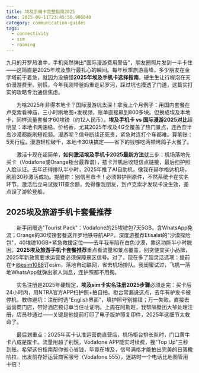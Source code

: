 ```yaml
---
title: 埃及手機卡完整指南2025
date: 2025-09-11T23:45:56.986040
category: communication-guides
tags:
  - connectivity
  - sim
  - roaming
---
```


九月的开罗热浪中，手机突然弹出"国际漫游费用警告"，朋友圈照片发到一半卡住——这简直是2025年埃及旅行最扎心的瞬间。每年秋季旅游高峰，多少朋友在金字塔前干着急，就因为没搞懂**2025年埃及手机卡选择指南**，硬生生让行程泡在天价漫游费里。别慌，今年我刚带爸妈重走尼罗河，踩过坑也摸透了门道，这篇实打实的攻略专治通信焦虑。

　　为啥2025年非得本地卡？国际漫游坑太深！拿我上个月例子：用国内套餐在卢克索看神庙，三小时刷地图+发视频，账单直接飙到800多块。但换成埃及本地卡，同样流量套餐才60埃镑（约12人民币）。**埃及手机卡 vs 国际漫游2025对比**超明显：本地卡网速稳、价格香，尤其2025年埃及4G全覆盖了热门景点，连西奈半岛沙漠都能刷短视频。漫游呢？信号断续还死贵，紧急时连打个车都难。算笔账：5天行程，漫游轻松破千，本地卡30块搞定——省下的钱够吃两顿烤鸽子大餐了。

　　激活卡现在超简单，**如何激活埃及手机卡2025最新方法**就三步：机场落地先买卡（Vodafone或Orange柜台最靠谱），插卡开机后收短信点链接，最后扫护照人脸认证。去年还得排队半小时，2025年推了AI自助机，像我在赫尔格达机场，刷脸30秒激活成功。提醒你：别信黑市卡！必须带护照原件，不然系统卡在实名环节。激活后立马试拨111查余额，免得像我朋友，到卢克索才发现卡没生效，差点误了游轮登船。

## 2025埃及旅游手机卡套餐推荐
　　新手闭眼选"Tourist Pack"：Vodafone的25埃镑包7天5GB，含WhatsApp免流；Orange的30埃镑套餐送开罗地铁导航APP。深度游推荐Etisalat的"沙漠探险包"，40埃镑10GB+紧急救援定位——去年我车陷在白色沙漠，靠这功能半小时脱困。**2025埃及旅游手机卡套餐推荐**重点看流量和景点覆盖，别贪便宜买小品牌，2025年新政策要求运营商必须保障景区信号。对了，现在多了超灵活选项：提前在✈[@esim1088](https://t.me/s/esim1088)订esim，落地自动联网，省去机场排队。我闺蜜试过，飞机一落地WhatsApp就弹出家人消息，连护照都不用掏。

　　实名注册是2025年硬规定，**埃及sim卡实名注册2025步骤**必须走完：买卡后24小时内，用NTRA官方APP扫护照+拍自拍。柜台常漏说这点，去年有驴友卡被停机。教你避坑：注册时选"English界面"，填护照号别输错；万一失败，直接去运营商门店，带好酒店预订单当住址证明。上周在阿斯旺，我帮隔壁团大爷处理注册，店员秒通过——关键是他提前打印了电子版护照复印件，2025年这细节太救命了。

　　最后划重点：2025年买卡认准运营商直营店，机场柜台排长队时，门口黄牛卡八成是废卡。流量用超了别慌，Vodafone APP能实时续费，搜"Top Up"三秒到账。希望这份指南帮你省心省钱，毕竟在埃及，信号满格才能拍出完美的日落撒哈拉。出发前存好运营商客服号（Vodafone 555），迷路时一个电话比地图管用十倍！